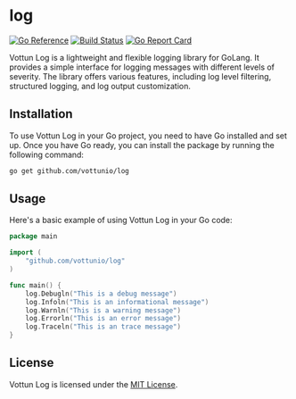 # log

[![Go Reference](https://pkg.go.dev/badge/github.com/vottunio/log.svg)](https://pkg.go.dev/github.com/vottunio/log)
[![Build Status](https://travis-ci.org/vottunio/log.svg?branch=main)](https://travis-ci.org/vottunio/log)
[![Go Report Card](https://goreportcard.com/badge/github.com/vottunio/log)](https://goreportcard.com/report/github.com/vottunio/log)

Vottun Log is a lightweight and flexible logging library for GoLang. It provides a simple interface for logging messages with different levels of severity. The library offers various features, including log level filtering, structured logging, and log output customization.

## Installation

To use Vottun Log in your Go project, you need to have Go installed and set up. Once you have Go ready, you can install the package by running the following command:


```bash
go get github.com/vottunio/log
```

## Usage

Here's a basic example of using Vottun Log in your Go code:

```go
package main

import (
	"github.com/vottunio/log"
)

func main() {
	log.Debugln("This is a debug message")
	log.Infoln("This is an informational message")
	log.Warnln("This is a warning message")
	log.Errorln("This is an error message")
	log.Traceln("This is an trace message")
}
```

## License

Vottun Log is licensed under the [MIT License](https://github.com/vottunio/log/blob/main/LICENSE).
